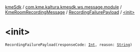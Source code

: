 [kmeSdk](../../../index.md) / [com.kme.kaltura.kmesdk.ws.message.module](../../index.md) / [KmeRoomRecordingMessage](../index.md) / [RecordingFailurePayload](index.md) / [&lt;init&gt;](./-init-.md)

# &lt;init&gt;

`RecordingFailurePayload(responseCode: `[`Int`](https://kotlinlang.org/api/latest/jvm/stdlib/kotlin/-int/index.html)`, reason: `[`String`](https://kotlinlang.org/api/latest/jvm/stdlib/kotlin/-string/index.html)`)`